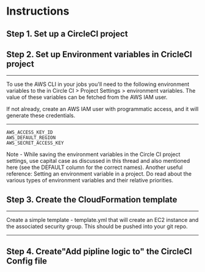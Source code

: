 # Instructions

## Step 1. Set up a CircleCI project

## Step 2. Set up Environment variables in CricleCI project

***
To use the AWS CLI in your jobs you'll need to the following environment variables to the in Circle CI > Project Settings > environment variables. The value of these variables can be fetched from the AWS IAM user.

If not already, create an AWS IAM user with programmatic access, and it will generate these credentials.
***

```
AWS_ACCESS_KEY_ID
AWS_DEFAULT_REGION
AWS_SECRET_ACCESS_KEY
```
>
Note - While saving the environment variables in the Circle CI project settings, use capital case as discussed in this thread and also mentioned here (see the DEFAULT column for the correct names).
Another useful reference: Setting an environment variable in a project. Do read about the various types of environment variables and their relative priorities.

## Step 3. Create the CloudFormation template

***
Create a simple template - template.yml that will create an EC2 instance and the associated security group. This should be pushed into your git repo.
***

## Step 4. Create"Add pipline logic to" the CircleCI Config file
